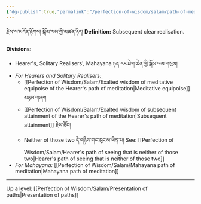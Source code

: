 ```yaml
---
{"dg-publish":true,"permalink":"/perfection-of-wisdom/salam/path-of-meditation/"}
---
```


རྗེས་ལ་མངོན་རྟོགས། སྒོམ་ལམ་གྱི་མཚན་ཉིད།
**Definition:** Subsequent clear realisation.

**Divisions:**
- Hearer's, Solitary Realisers', Mahayana ཉན་རང་ཐེག་ཆེན་གྱི་སྒོམ་ལམ་གསུམ།
- *For Hearers and Solitary Realisers:*
	- [[Perfection of Wisdom/Salam/Exalted wisdom of meditative equipoise of the Hearer's path of meditation\|Meditative equipoise]] མཉམ་གཞག
	- [[Perfection of Wisdom/Salam/Exalted wisdom of subsequent attainment of the Hearer's path of meditation\|Subsequent attainment]] རྗེས་ཐོབ།
	- Neither of those two དེ་གཉིས་གང་རུང་མ་ཡིན་པ།
	  See: [[Perfection of Wisdom/Salam/Hearer's path of seeing that is neither of those two\|Hearer's path of seeing that is neither of those two]]
- *For Mahayana:* [[Perfection of Wisdom/Salam/Mahayana path of meditation\|Mahayana path of meditation]]

---
Up a level: [[Perfection of Wisdom/Salam/Presentation of paths\|Presentation of paths]]